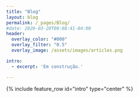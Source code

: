 ```yaml
---
title: "Blog"
layout: blog
permalink: /_pages/Blog/
#date: 2020-03-20T00:08:41-04:00
header:
  overlay_color: "#000"
  overlay_filter: "0.5"
  overlay_image: /assets/images/articles.png

intro: 
  - excerpt: 'Em construção.'

---
```


{% include feature_row id="intro" type="center" %}
